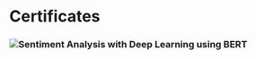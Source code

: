 # Certificates

### **![Sentiment Analysis with Deep Learning using BERT](https://drive.google.com/file/d/1-8cqR690VaUbsKw8ZenUP-8vLqUZU63k/view?usp=sharing)**
